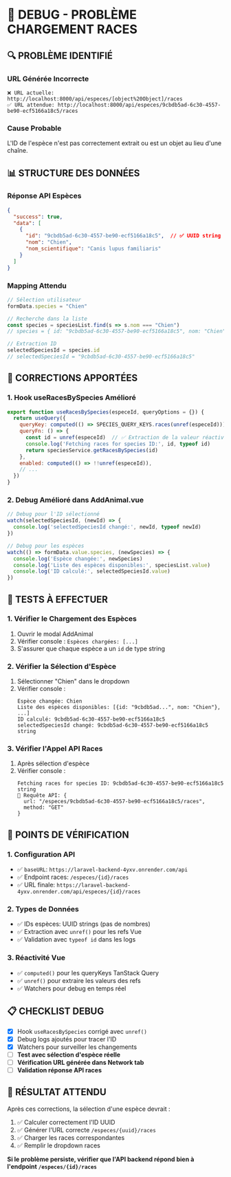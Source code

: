 # 🐛 DEBUG - PROBLÈME CHARGEMENT RACES

## 🔍 **PROBLÈME IDENTIFIÉ**

### **URL Générée Incorrecte**
```
❌ URL actuelle: http://localhost:8000/api/especes/[object%20Object]/races
✅ URL attendue: http://localhost:8000/api/especes/9cbdb5ad-6c30-4557-be90-ecf5166a18c5/races
```

### **Cause Probable**
L'ID de l'espèce n'est pas correctement extrait ou est un objet au lieu d'une chaîne.

## 📊 **STRUCTURE DES DONNÉES**

### **Réponse API Espèces**
```json
{
  "success": true,
  "data": [
    {
      "id": "9cbdb5ad-6c30-4557-be90-ecf5166a18c5",  // ✅ UUID string
      "nom": "Chien",
      "nom_scientifique": "Canis lupus familiaris"
    }
  ]
}
```

### **Mapping Attendu**
```javascript
// Sélection utilisateur
formData.species = "Chien"

// Recherche dans la liste
const species = speciesList.find(s => s.nom === "Chien")
// species = { id: "9cbdb5ad-6c30-4557-be90-ecf5166a18c5", nom: "Chien", ... }

// Extraction ID
selectedSpeciesId = species.id
// selectedSpeciesId = "9cbdb5ad-6c30-4557-be90-ecf5166a18c5"
```

## 🔧 **CORRECTIONS APPORTÉES**

### **1. Hook useRacesBySpecies Amélioré**
```javascript
export function useRacesBySpecies(especeId, queryOptions = {}) {
  return useQuery({
    queryKey: computed(() => SPECIES_QUERY_KEYS.races(unref(especeId))),
    queryFn: () => {
      const id = unref(especeId)  // ✅ Extraction de la valeur réactive
      console.log('Fetching races for species ID:', id, typeof id)
      return speciesService.getRacesBySpecies(id)
    },
    enabled: computed(() => !!unref(especeId)),
    // ...
  })
}
```

### **2. Debug Amélioré dans AddAnimal.vue**
```javascript
// Debug pour l'ID sélectionné
watch(selectedSpeciesId, (newId) => {
  console.log('selectedSpeciesId changé:', newId, typeof newId)
})

// Debug pour les espèces
watch(() => formData.value.species, (newSpecies) => {
  console.log('Espèce changée:', newSpecies)
  console.log('Liste des espèces disponibles:', speciesList.value)
  console.log('ID calculé:', selectedSpeciesId.value)
})
```

## 🧪 **TESTS À EFFECTUER**

### **1. Vérifier le Chargement des Espèces**
1. Ouvrir le modal AddAnimal
2. Vérifier console : `Espèces chargées: [...]`
3. S'assurer que chaque espèce a un `id` de type string

### **2. Vérifier la Sélection d'Espèce**
1. Sélectionner "Chien" dans le dropdown
2. Vérifier console :
   ```
   Espèce changée: Chien
   Liste des espèces disponibles: [{id: "9cbdb5ad...", nom: "Chien"}, ...]
   ID calculé: 9cbdb5ad-6c30-4557-be90-ecf5166a18c5
   selectedSpeciesId changé: 9cbdb5ad-6c30-4557-be90-ecf5166a18c5 string
   ```

### **3. Vérifier l'Appel API Races**
1. Après sélection d'espèce
2. Vérifier console :
   ```
   Fetching races for species ID: 9cbdb5ad-6c30-4557-be90-ecf5166a18c5 string
   🚀 Requête API: {
     url: "/especes/9cbdb5ad-6c30-4557-be90-ecf5166a18c5/races",
     method: "GET"
   }
   ```

## 🚨 **POINTS DE VÉRIFICATION**

### **1. Configuration API**
- ✅ `baseURL`: `https://laravel-backend-4yxv.onrender.com/api`
- ✅ Endpoint races: `/especes/{id}/races`
- ✅ URL finale: `https://laravel-backend-4yxv.onrender.com/api/especes/{id}/races`

### **2. Types de Données**
- ✅ IDs espèces: UUID strings (pas de nombres)
- ✅ Extraction avec `unref()` pour les refs Vue
- ✅ Validation avec `typeof id` dans les logs

### **3. Réactivité Vue**
- ✅ `computed()` pour les queryKeys TanStack Query
- ✅ `unref()` pour extraire les valeurs des refs
- ✅ Watchers pour debug en temps réel

## 📋 **CHECKLIST DEBUG**

- [x] Hook `useRacesBySpecies` corrigé avec `unref()`
- [x] Debug logs ajoutés pour tracer l'ID
- [x] Watchers pour surveiller les changements
- [ ] **Test avec sélection d'espèce réelle**
- [ ] **Vérification URL générée dans Network tab**
- [ ] **Validation réponse API races**

## 🎯 **RÉSULTAT ATTENDU**

Après ces corrections, la sélection d'une espèce devrait :
1. ✅ Calculer correctement l'ID UUID
2. ✅ Générer l'URL correcte `/especes/{uuid}/races`
3. ✅ Charger les races correspondantes
4. ✅ Remplir le dropdown races

**Si le problème persiste, vérifier que l'API backend répond bien à l'endpoint `/especes/{id}/races`**
